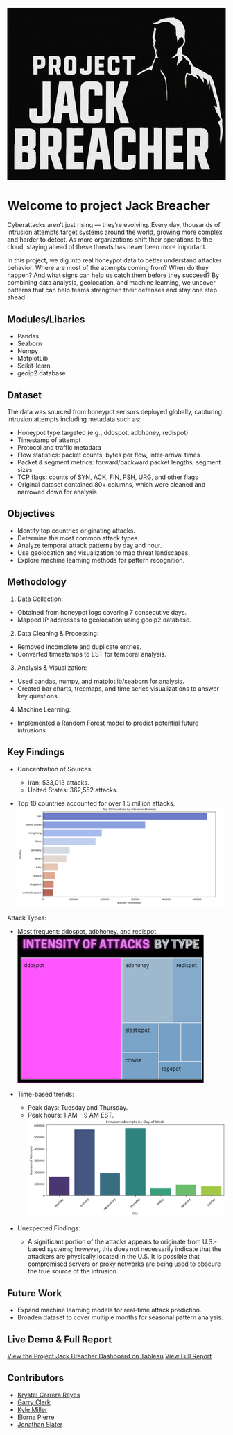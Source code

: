 ![screenshots](images/JackBreacher.png)

# Welcome to project Jack Breacher 

Cyberattacks aren’t just rising — they’re evolving. Every day, thousands of intrusion attempts target systems around the world, growing more complex and harder to detect. As more organizations shift their operations to the cloud, staying ahead of these threats has never been more important.

In this project, we dig into real honeypot data to better understand attacker behavior. Where are most of the attempts coming from? When do they happen? And what signs can help us catch them before they succeed? By combining data analysis, geolocation, and machine learning, we uncover patterns that can help teams strengthen their defenses and stay one step ahead.


## Modules/Libaries 
* Pandas
* Seaborn
* Numpy
* MatplotLib
* Scikit-learn
* geoip2.database

## Dataset

The data was sourced from honeypot sensors deployed globally, capturing intrusion attempts including metadata such as:

* Honeypot type targeted (e.g., ddospot, adbhoney, redispot)
* Timestamp of attempt
* Protocol and traffic metadata
* Flow statistics: packet counts, bytes per flow, inter-arrival times
* Packet & segment metrics: forward/backward packet lengths, segment sizes
* TCP flags: counts of SYN, ACK, FIN, PSH, URG, and other flags
* Original dataset contained 80+ columns, which were cleaned and narrowed down for analysis

## Objectives 

* Identify top countries originating attacks.
* Determine the most common attack types.
* Analyze temporal attack patterns by day and hour.
* Use geolocation and visualization to map threat landscapes.
* Explore machine learning methods for pattern recognition.

## Methodology 
1. Data Collection:
  * Obtained from honeypot logs covering 7 consecutive days.
  * Mapped IP addresses to geolocation using geoip2.database.

2. Data Cleaning & Processing:
  * Removed incomplete and duplicate entries.
  * Converted timestamps to EST for temporal analysis.

3. Analysis & Visualization:
  * Used pandas, numpy, and matplotlib/seaborn for analysis.
  * Created bar charts, treemaps, and time series visualizations to answer key questions.

4. Machine Learning:
  * Implemented a Random Forest model to predict potential future intrusions

## Key Findings 

* Concentration of Sources:
  * Iran: 533,013 attacks.
  * United States: 362,552 attacks.

* Top 10 countries accounted for over 1.5 million attacks.
![screenshots](images/Top10CountriesbyInstrustionAttempt.png)  

Attack Types:
  * Most frequent: ddospot, adbhoney, and redispot.
![screenshots](images/IntensityofAttacks.png)

* Time-based trends:
  * Peak days: Tuesday and Thursday.
  * Peak hours: 1 AM – 9 AM EST.
![screenshots](images/PopularDays.png)

* Unexpected Findings:
  * A significant portion of the attacks appears to originate from U.S.-based systems; however, this does not necessarily indicate that the attackers are physically located in the U.S. It is possible that compromised servers or proxy networks are being used to obscure the true source of the intrusion.

## Future Work
* Expand machine learning models for real-time attack prediction.
* Broaden dataset to cover multiple months for seasonal pattern analysis.

## 

## Live Demo & Full Report
[View the Project Jack Breacher Dashboard on Tableau](https://public.tableau.com/app/profile/garry.clark/viz/ProjectJackBreacher-CyberCrimelandscape2523-21223/PbV2)
[View Full Report](https://docs.google.com/document/d/1NSPd7Vx-isTjbKjx_LyrDfyAPef9YUOWxxJMGa-SM6Y/edit?tab=t.0)



## Contributors 
* [Krystel Carrera Reyes](https://github.com/krystelcr)
* [Garry Clark](https://github.com/GClark89)
* [Kyle Miller](https://github.com/Totally-Kyle)
* [Elorna Pierre](https://github.com/Elorna-Pierre)
* [Jonathan Slater](https://github.com/theslater11)